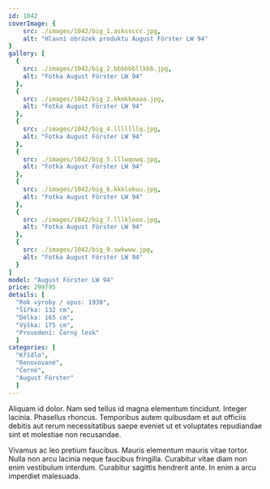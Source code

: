 ```yaml
---
id: 1042
coverImage: {
    src: ./images/1042/big_1.askssccc.jpg,
    alt: "Hlavní obrázek produktu August Förster LW 94"
}
gallery: [
  {
    src: ./images/1042/big_2.bbbbbbllkbb.jpg,
    alt: "Fotka August Förster LW 94"
  },
  {
    src: ./images/1042/big_2.kkmkkmaaa.jpg,
    alt: "Fotka August Förster LW 94"
  },
  {
    src: ./images/1042/big_4.lllllllq.jpg,
    alt: "Fotka August Förster LW 94"
  },
  {
    src: ./images/1042/big_5.lllwqowq.jpg,
    alt: "Fotka August Förster LW 94"
  },
  {
    src: ./images/1042/big_6.kkklokuu.jpg,
    alt: "Fotka August Förster LW 94"
  },
  {
    src: ./images/1042/big_7.lllklooo.jpg,
    alt: "Fotka August Förster LW 94"
  },
  {
    src: ./images/1042/big_9.swkwww.jpg,
    alt: "Fotka August Förster LW 94"
  }
]
model: "August Förster LW 94"
price: 299795
details: [
  "Rok výroby / opus: 1930",
  "Šířka: 132 cm",
  "Délka: 165 cm",
  "Výška: 175 cm",
  "Provedení: Černý lesk"
  ]
categories: [
  "Křídlo",
  "Renovované",
  "Černé",
  "August Förster"
  ]
---
```


Aliquam id dolor. Nam sed tellus id magna elementum tincidunt. Integer lacinia. Phasellus rhoncus. Temporibus autem quibusdam et aut officiis debitis aut rerum necessitatibus saepe eveniet ut et voluptates repudiandae sint et molestiae non recusandae.

Vivamus ac leo pretium faucibus. Mauris elementum mauris vitae tortor. Nulla non arcu lacinia neque faucibus fringilla. Curabitur vitae diam non enim vestibulum interdum. Curabitur sagittis hendrerit ante. In enim a arcu imperdiet malesuada.